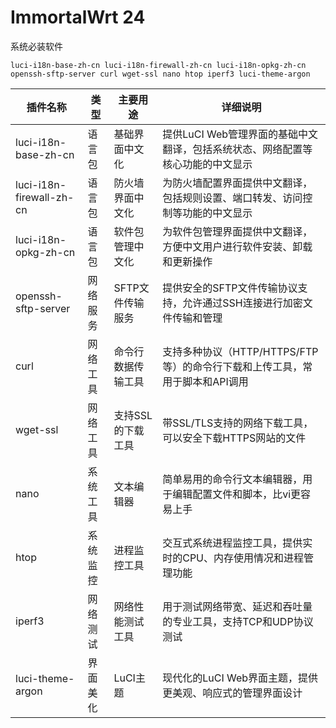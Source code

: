 
# ImmortalWrt 24
系统必装软件
```
luci-i18n-base-zh-cn luci-i18n-firewall-zh-cn luci-i18n-opkg-zh-cn openssh-sftp-server curl wget-ssl nano htop iperf3 luci-theme-argon
```




| 插件名称 | 类型 | 主要用途 | 详细说明 |
|---------|------|----------|----------|
| luci-i18n-base-zh-cn | 语言包 | 基础界面中文化 | 提供LuCI Web管理界面的基础中文翻译，包括系统状态、网络配置等核心功能的中文显示 |
| luci-i18n-firewall-zh-cn | 语言包 | 防火墙界面中文化 | 为防火墙配置界面提供中文翻译，包括规则设置、端口转发、访问控制等功能的中文显示 |
| luci-i18n-opkg-zh-cn | 语言包 | 软件包管理中文化 | 为软件包管理界面提供中文翻译，方便中文用户进行软件安装、卸载和更新操作 |
| openssh-sftp-server | 网络服务 | SFTP文件传输服务 | 提供安全的SFTP文件传输协议支持，允许通过SSH连接进行加密文件传输和管理 |
| curl | 网络工具 | 命令行数据传输工具 | 支持多种协议（HTTP/HTTPS/FTP等）的命令行下载和上传工具，常用于脚本和API调用 |
| wget-ssl | 网络工具 | 支持SSL的下载工具 | 带SSL/TLS支持的网络下载工具，可以安全下载HTTPS网站的文件 |
| nano | 系统工具 | 文本编辑器 | 简单易用的命令行文本编辑器，用于编辑配置文件和脚本，比vi更容易上手 |
| htop | 系统监控 | 进程监控工具 | 交互式系统进程监控工具，提供实时的CPU、内存使用情况和进程管理功能 |
| iperf3 | 网络测试 | 网络性能测试工具 | 用于测试网络带宽、延迟和吞吐量的专业工具，支持TCP和UDP协议测试 |
| luci-theme-argon | 界面美化 | LuCI主题 | 现代化的LuCI Web界面主题，提供更美观、响应式的管理界面设计 |
